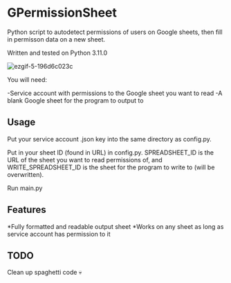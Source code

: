 # GPermissionSheet
Python script to autodetect permissions of users on Google sheets, then fill in permisson data on a new sheet.

Written and tested on Python 3.11.0

![ezgif-5-196d6c023c](https://user-images.githubusercontent.com/116339318/202987726-6a9a50e8-87fb-46b5-b1bd-c4ec45b63075.png)

You will need:

-Service account with permissions to the Google sheet you want to read
-A blank Google sheet for the program to output to


## Usage

Put your service account .json key into the same directory as config.py.

Put in your sheet ID (found in URL) in config.py. SPREADSHEET_ID is the URL of the sheet you want to read permissions of, and WRITE_SPREADSHEET_ID is the sheet
for the program to write to (will be overwritten).

Run main.py

## Features

*Fully formatted and readable output sheet
*Works on any sheet as long as service account has permission to it

## TODO
Clean up spaghetti code 💀
